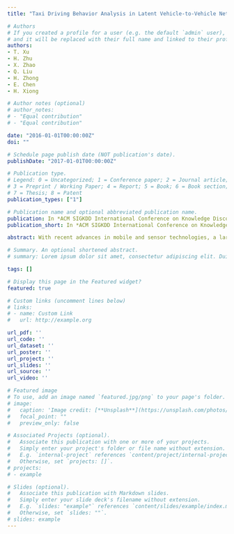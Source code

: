 ```yaml
---
title: "Taxi Driving Behavior Analysis in Latent Vehicle-to-Vehicle Networks: A Social Influence Perspective"

# Authors
# If you created a profile for a user (e.g. the default `admin` user), write the username (folder name) here 
# and it will be replaced with their full name and linked to their profile.
authors:
- T. Xu
- H. Zhu
- X. Zhao
- Q. Liu
- H. Zhong
- E. Chen
- H. Xiong

# Author notes (optional)
# author_notes:
# - "Equal contribution"
# - "Equal contribution"

date: "2016-01-01T00:00:00Z"
doi: ""

# Schedule page publish date (NOT publication's date).
publishDate: "2017-01-01T00:00:00Z"

# Publication type.
# Legend: 0 = Uncategorized; 1 = Conference paper; 2 = Journal article;
# 3 = Preprint / Working Paper; 4 = Report; 5 = Book; 6 = Book section;
# 7 = Thesis; 8 = Patent
publication_types: ["1"]

# Publication name and optional abbreviated publication name.
publication: In *ACM SIGKDD International Conference on Knowledge Discovery and Data Mining (KDD)*
publication_short: In *ACM SIGKDD International Conference on Knowledge Discovery and Data Mining (KDD)*

abstract: With recent advances in mobile and sensor technologies, a large amount of eﬀorts have been made on developing intelligent applications for taxi drivers, which provide beneﬁcial guide and opportunity to improve the proﬁt and work eﬃciency. However, limited scopes focus on the latent social interaction within cab drivers, and corresponding social propagation scheme to share driving behaviors has been largely ignored. To that end, in this paper, we propose a comprehensive study to reveal how the social propagation aﬀects for better prediction of cab drivers’ future behaviors. To be speciﬁc, we ﬁrst investigate the correlation between drivers’ skills and their mutual interactions in the latent vehicleto-vehicle network, which intuitively indicates the eﬀects of social inﬂuences. Along this line, by leveraging the classic social inﬂuence theory, we develop a two-stage framework for quantitatively revealing the latent driving pattern propagation within taxi drivers. Comprehensive experiments on a real-word data set collected from the New York City clearly validate the eﬀectiveness of our proposed framework on predicting future taxi driving behaviors, which also support the hypothesis that social factors indeed improve the predictability of driving behaviors.

# Summary. An optional shortened abstract.
# summary: Lorem ipsum dolor sit amet, consectetur adipiscing elit. Duis posuere tellus ac convallis placerat. Proin tincidunt magna sed ex sollicitudin condimentum.

tags: []

# Display this page in the Featured widget?
featured: true

# Custom links (uncomment lines below)
# links:
# - name: Custom Link
#   url: http://example.org

url_pdf: ''
url_code: ''
url_dataset: ''
url_poster: ''
url_project: ''
url_slides: ''
url_source: ''
url_video: ''

# Featured image
# To use, add an image named `featured.jpg/png` to your page's folder. 
# image:
#   caption: 'Image credit: [**Unsplash**](https://unsplash.com/photos/pLCdAaMFLTE)'
#   focal_point: ""
#   preview_only: false

# Associated Projects (optional).
#   Associate this publication with one or more of your projects.
#   Simply enter your project's folder or file name without extension.
#   E.g. `internal-project` references `content/project/internal-project/index.md`.
#   Otherwise, set `projects: []`.
# projects:
# - example

# Slides (optional).
#   Associate this publication with Markdown slides.
#   Simply enter your slide deck's filename without extension.
#   E.g. `slides: "example"` references `content/slides/example/index.md`.
#   Otherwise, set `slides: ""`.
# slides: example
---
```


<!-- {{% callout note %}}
Click the *Cite* button above to demo the feature to enable visitors to import publication metadata into their reference management software.
{{% /callout %}}

{{% callout note %}}
Create your slides in Markdown - click the *Slides* button to check out the example.
{{% /callout %}}

Supplementary notes can be added here, including [code, math, and images](https://wowchemy.com/docs/writing-markdown-latex/). -->
